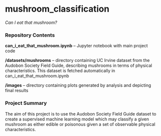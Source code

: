 # mushroom_classification

*Can I eat that mushroom?*



### Repository Contents

**can_i_eat_that_mushroom.ipynb** – Jupyter notebook with main project code

**/datasets/mushrooms** – directory containing UC Irvine dataset from the Audobon Society Field Guide, describing mushrooms in terms of physical characteristics. This dataset is fetched automatically in can_i_eat_that_mushroom.ipynb

**/images** – directory containing plots generated by analysis and depicting final results



### Project Summary

The aim of this project is to use the Audobon Society Field Guide dataset to create a supervised machine learning model which may classify a given mushroom as either edible or poisonous given a set of observable physical characteristics.
